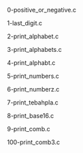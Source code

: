 0-positive_or_negative.c

1-last_digit.c

2-print_alphabet.c

3-print_alphabets.c

4-print_alphabt.c

5-print_numbers.c

6-print_numberz.c

7-print_tebahpla.c

8-print_base16.c

9-print_comb.c

100-print_comb3.c

